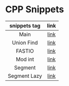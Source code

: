 # CPP Snippets

| snippets tag | link |
| :----------: | :--: |
| Main         | [link][main] |
| Union Find   | [link][unionfind] |
| FASTIO       | [link][fastio] |
| Mod int      | [link][mint] |
| Segment      | [link][segment] |
| Segment Lazy | [link][segmentlazy] |

[main]: ./main.tony9402
[unionfind]: ./unionfind.tony9402
[fastio]: ./fastio.tony9402
[mint]: ./mint.tony9402
[segment]: ./segment.tony9402
[segmentlazy]: ./segmentlazy.tony9402
